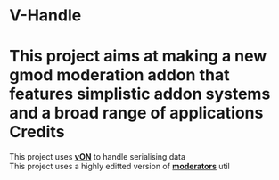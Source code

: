 V-Handle
==

This project aims at making a new gmod moderation addon that features simplistic addon systems and a broad range of applications <br>
Credits
==
This project uses <a href="http://www.facepunch.com/showthread.php?t=1194008"><b>vON</b></a> to handle serialising data<br>
This project uses a highly editted version of <a href="https://github.com/Chessnut/moderator"><b>moderators</b></a> util<br>
